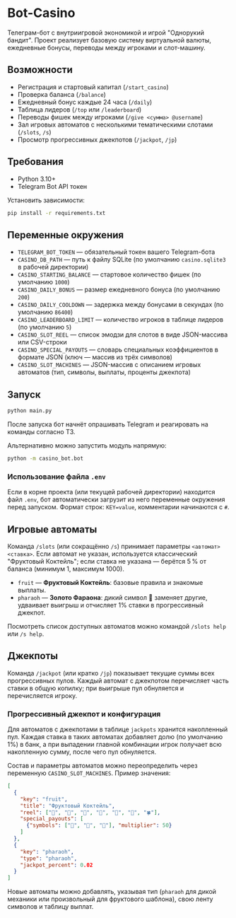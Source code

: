 # Bot-Casino

Телеграм-бот с внутриигровой экономикой и игрой "Однорукий бандит". Проект реализует базовую систему виртуальной валюты, ежедневные бонусы, переводы между игроками и слот-машину.

## Возможности
- Регистрация и стартовый капитал (`/start_casino`)
- Проверка баланса (`/balance`)
- Ежедневный бонус каждые 24 часа (`/daily`)
- Таблица лидеров (`/top` или `/leaderboard`)
- Переводы фишек между игроками (`/give <сумма> @username`)
- Зал игровых автоматов с несколькими тематическими слотами (`/slots`, `/s`)
- Просмотр прогрессивных джекпотов (`/jackpot`, `/jp`)

## Требования
- Python 3.10+
- Telegram Bot API токен

Установить зависимости:
```bash
pip install -r requirements.txt
```

## Переменные окружения
- `TELEGRAM_BOT_TOKEN` — обязательный токен вашего Telegram-бота
- `CASINO_DB_PATH` — путь к файлу SQLite (по умолчанию `casino.sqlite3` в рабочей директории)
- `CASINO_STARTING_BALANCE` — стартовое количество фишек (по умолчанию `1000`)
- `CASINO_DAILY_BONUS` — размер ежедневного бонуса (по умолчанию `200`)
- `CASINO_DAILY_COOLDOWN` — задержка между бонусами в секундах (по умолчанию `86400`)
- `CASINO_LEADERBOARD_LIMIT` — количество игроков в таблице лидеров (по умолчанию `5`)
- `CASINO_SLOT_REEL` — список эмодзи для слотов в виде JSON-массива или CSV-строки
- `CASINO_SPECIAL_PAYOUTS` — словарь специальных коэффициентов в формате JSON (ключ — массив из трёх символов)
- `CASINO_SLOT_MACHINES` — JSON-массив с описанием игровых автоматов (тип, символы, выплаты, проценты джекпота)

## Запуск
```bash
python main.py
```

После запуска бот начнёт опрашивать Telegram и реагировать на команды согласно ТЗ.

Альтернативно можно запустить модуль напрямую:

```bash
python -m casino_bot.bot
```

### Использование файла `.env`

Если в корне проекта (или текущей рабочей директории) находится файл `.env`, бот автоматически загрузит из него переменные окружения перед запуском. Формат строк: `KEY=value`, комментарии начинаются с `#`.

## Игровые автоматы

Команда `/slots` (или сокращённо `/s`) принимает параметры `<автомат> <ставка>`. Если автомат не указан, используется классический "Фруктовый Коктейль"; если ставка не указана — берётся 5 % от баланса (минимум 1, максимум 1000).

- `fruit` — **Фруктовый Коктейль**: базовые правила и знакомые выплаты.
- `pharaoh` — **Золото Фараона**: дикий символ 🗿 заменяет другие, удваивает выигрыш и отчисляет 1% ставки в прогрессивный джекпот.

Посмотреть список доступных автоматов можно командой `/slots help` или `/s help`.

## Джекпоты

Команда `/jackpot` (или кратко `/jp`) показывает текущие суммы всех прогрессивных пулов. Каждый автомат с джекпотом перечисляет часть ставки в общую копилку; при выигрыше пул обнуляется и перечисляется игроку.

### Прогрессивный джекпот и конфигурация

Для автоматов с джекпотами в таблице `jackpots` хранится накопленный пул. Каждая ставка в таких автоматах добавляет долю (по умолчанию 1%) в банк, а при выпадении главной комбинации игрок получает всю накопленную сумму, после чего пул обнуляется.

Состав и параметры автоматов можно переопределить через переменную `CASINO_SLOT_MACHINES`. Пример значения:

```json
[
  {
    "key": "fruit",
    "title": "Фруктовый Коктейль",
    "reel": ["🍒", "🍋", "🍊", "🍇", "💎", "🔔", "🍀"],
    "special_payouts": [
      {"symbols": ["💎", "💎", "💎"], "multiplier": 50}
    ]
  },
  {
    "key": "pharaoh",
    "type": "pharaoh",
    "jackpot_percent": 0.02
  }
]
```

Новые автоматы можно добавлять, указывая тип (`pharaoh` для дикой механики или произвольный для фруктового шаблона), свою ленту символов и таблицу выплат.
